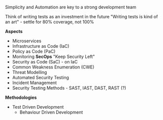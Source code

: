 Simplicity and Automation are key to a strong development team

Think of writing tests as an investment in the future
"Writing tests is kind of an art" - settle for 80% coverage, not 100%

**Aspects**
- Microservices
- Infrastructure as Code (IaC)
- Policy as Code (PaC)
- Monitoring
**SecOps**
"Keep Security Left"
- Security as Code (SaC) - on IaC
- Common Weakness Enumeration (CWE)
- Threat Modelling
- Automated Security Testing
- Incident Management
- Security Testing Methods - SAST, IAST, DAST, RAST (?)

**Methodologies**
- Test Driven Development
	- Behaviour Driven Development

